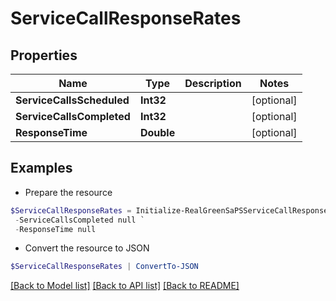 # ServiceCallResponseRates
## Properties

Name | Type | Description | Notes
------------ | ------------- | ------------- | -------------
**ServiceCallsScheduled** | **Int32** |  | [optional] 
**ServiceCallsCompleted** | **Int32** |  | [optional] 
**ResponseTime** | **Double** |  | [optional] 

## Examples

- Prepare the resource
```powershell
$ServiceCallResponseRates = Initialize-RealGreenSaPSServiceCallResponseRates  -ServiceCallsScheduled null `
 -ServiceCallsCompleted null `
 -ResponseTime null
```

- Convert the resource to JSON
```powershell
$ServiceCallResponseRates | ConvertTo-JSON
```

[[Back to Model list]](../README.md#documentation-for-models) [[Back to API list]](../README.md#documentation-for-api-endpoints) [[Back to README]](../README.md)

